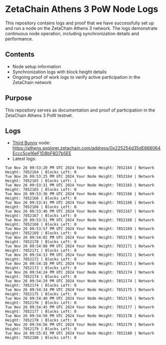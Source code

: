 # ZetaChain Athens 3 PoW Node Logs
This repository contains logs and proof that we have successfully set up and run a node on the ZetaChain Athens 3 network. The logs demonstrate continuous node operation, including synchronization details and performance.

## Contents
- Node setup information
- Synchronization logs with block height details
- Ongoing proof of work logs to verify active participation in the ZetaChain network

## Purpose
This repository serves as documentation and proof of participation in the ZetaChain Athens 3 PoW testnet.

## Logs

- [Third Bunny](https://thirdbunny.xyz/) node: https://athens.explorer.zetachain.com/address/0x225254d35dE666064Eccc5ce16eF1D8bF8D7b5EE
- Latest logs:
```
Tue Nov 26 09:53:20 PM UTC 2024 Your Node Height: 7852164 | Network Height: 7852164 | Blocks Left: 0
Tue Nov 26 09:53:25 PM UTC 2024 Your Node Height: 7852164 | Network Height: 7852165 | Blocks Left: 1
Tue Nov 26 09:53:31 PM UTC 2024 Your Node Height: 7852165 | Network Height: 7852165 | Blocks Left: 0
Tue Nov 26 09:53:36 PM UTC 2024 Your Node Height: 7852166 | Network Height: 7852166 | Blocks Left: 0
Tue Nov 26 09:53:41 PM UTC 2024 Your Node Height: 7852166 | Network Height: 7852166 | Blocks Left: 0
Tue Nov 26 09:53:46 PM UTC 2024 Your Node Height: 7852167 | Network Height: 7852167 | Blocks Left: 0
Tue Nov 26 09:53:51 PM UTC 2024 Your Node Height: 7852168 | Network Height: 7852168 | Blocks Left: 0
Tue Nov 26 09:53:57 PM UTC 2024 Your Node Height: 7852169 | Network Height: 7852169 | Blocks Left: 0
Tue Nov 26 09:54:02 PM UTC 2024 Your Node Height: 7852170 | Network Height: 7852170 | Blocks Left: 0
Tue Nov 26 09:54:08 PM UTC 2024 Your Node Height: 7852171 | Network Height: 7852171 | Blocks Left: 0
Tue Nov 26 09:54:13 PM UTC 2024 Your Node Height: 7852172 | Network Height: 7852172 | Blocks Left: 0
Tue Nov 26 09:54:18 PM UTC 2024 Your Node Height: 7852173 | Network Height: 7852173 | Blocks Left: 0
Tue Nov 26 09:54:24 PM UTC 2024 Your Node Height: 7852174 | Network Height: 7852174 | Blocks Left: 0
Tue Nov 26 09:54:29 PM UTC 2024 Your Node Height: 7852174 | Network Height: 7852174 | Blocks Left: 0
Tue Nov 26 09:54:34 PM UTC 2024 Your Node Height: 7852175 | Network Height: 7852175 | Blocks Left: 0
Tue Nov 26 09:54:40 PM UTC 2024 Your Node Height: 7852176 | Network Height: 7852176 | Blocks Left: 0
Tue Nov 26 09:54:45 PM UTC 2024 Your Node Height: 7852177 | Network Height: 7852177 | Blocks Left: 0
Tue Nov 26 09:54:50 PM UTC 2024 Your Node Height: 7852178 | Network Height: 7852178 | Blocks Left: 0
Tue Nov 26 09:54:56 PM UTC 2024 Your Node Height: 7852179 | Network Height: 7852179 | Blocks Left: 0
Tue Nov 26 09:55:01 PM UTC 2024 Your Node Height: 7852180 | Network Height: 7852180 | Blocks Left: 0
```
